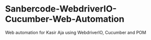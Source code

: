 # Sanbercode-WebdriverIO-Cucumber-Web-Automation
Web automation for Kasir Aja using WebdriverIO, Cucumber and POM
